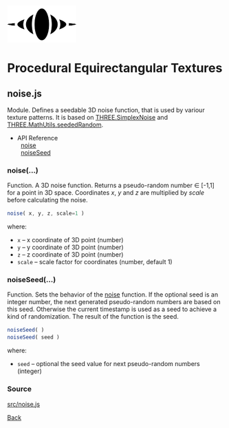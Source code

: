 <img class="logo" src="../assets/logo/logo-big.png">


# Procedural Equirectangular Textures

## noise.js

Module. Defines a seedable 3D noise function, that is used by variour texture
patterns. It is based on [THREE.SimplexNoise](https://github.com/mrdoob/three.js/blob/master/examples/jsm/math/SimplexNoise.js)
and [THREE.MathUtils.seededRandom](https://threejs.org/docs/#api/en/math/MathUtils.seededRandom).

* API Reference<br>
&nbsp; [noise](#noise)<br>
&nbsp; [noiseSeed](#noiseseed)


### noise(...)

Function. A 3D noise function. Returns a pseudo-random number
&#x2208; [-1,1] for a point in 3D space. Coordinates *x*,
*y* and *z* are multiplied by *scale* before calculating the
noise.

```js
noise( x, y, z, scale=1 )
```

where:

* `x` &ndash; x coordinate of 3D point (number)
* `y` &ndash; y coordinate of 3D point (number)
* `z` &ndash; z coordinate of 3D point (number)
* `scale` &ndash; scale factor for coordinates (number, default 1)




### noiseSeed(...)

Function. Sets the behavior of the [noise](#noise) function.
If the optional seed is an integer number, the next generated
pseudo-random numbers are based on this seed. Otherwise the
current timestamp is used as a seed to achieve a kind of
randomization. The result of the function is the seed.

```js
noiseSeed( )
noiseSeed( seed )
```

where:

* `seed` &ndash; optional the seed value for next pseudo-random
numbers (integer) 

		
		

### Source

[src/noise.js](https://github.com/boytchev/texture-generator/blob/main/src/noise.js)



<div class="footnote">
	<a href="#" onclick="window.history.back(); return false;">Back</a>
</div>